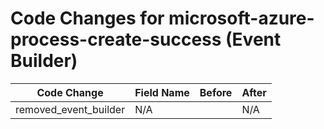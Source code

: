 # Code Changes for microsoft-azure-process-create-success (Event Builder)

| Code Change | Field Name | Before | After |
|-------------|------------|--------|-------|
| removed_event_builder | N/A |  | N/A |